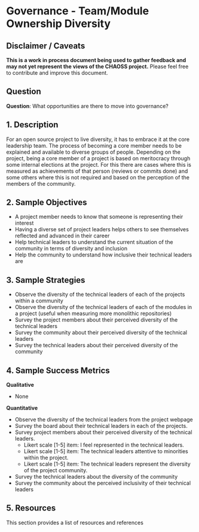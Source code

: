 # Governance - Team/Module Ownership Diversity

## Disclaimer / Caveats

**This is a work in process document being used to gather feedback and may not yet represent the views of the CHAOSS project.**
Please feel free to contribute and improve this document.

## Question

**Question**: What opportunities are there to move into governance?

## 1. Description

For an open source project to live diversity, it has to embrace it at the core leadership team. The process of becoming a core member needs to be explained and available to diverse groups of people.
Depending on the project, being a core member of a project is based on meritocracy through some internal elections at the project. For this there are cases where this is measured as achievements of that person (reviews or commits done) and some others where this is not required and based on the perception of the members of the community.


## 2. Sample Objectives

- A project member needs to know that someone is representing their interest
- Having a diverse set of project leaders helps others to see themselves reflected and advanced in their career
- Help technical leaders to understand the current situation of the community in terms of diversity and inclusion
- Help the community to understand how inclusive their technical leaders are


## 3. Sample Strategies

- Observe the diversity of the technical leaders of each of the projects within a community
- Observe the diversity of the technical leaders of each of the modules in a project (useful when measuring more monolithic repositories)
- Survey the project members about their perceived diversity of the technical leaders
- Survey the community about their perceived diversity of the technical leaders
- Survey the technical leaders about their perceived diversity of the community

## 4. Sample Success Metrics

**Qualitative**
- None

**Quantitative**
- Observe the diversity of the technical leaders from the project webpage
- Survey the board about their technical leaders in each of the projects.
- Survey project members about their perceived diversity of the technical leaders.
  - Likert scale [1-5] item: I feel represented in the technical leaders.
  - Likert scale [1-5] item: The technical leaders attentive to minorities within the project.
  - Likert scale [1-5] item: The technical leaders represent the diversity of the project community.
- Survey the technical leaders about the diversity of the community
- Survey the community about the perceived inclusivity of their technical leaders


## 5. Resources

This section provides a list of resources and references
